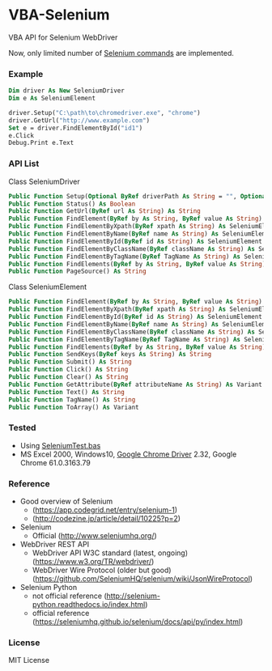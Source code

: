 # VBA-Selenium

VBA API for Selenium WebDriver

Now, only limited number of [Selenium commands](https://github.com/SeleniumHQ/selenium/wiki/JsonWireProtocol#command-reference) are implemented.

### Example

```vb
Dim driver As New SeleniumDriver
Dim e As SeleniumElement

driver.Setup("C:\path\to\chromedriver.exe", "chrome")
driver.GetUrl("http://www.example.com")
Set e = driver.FindElementById("id1")
e.Click
Debug.Print e.Text
```
### API List

Class SeleniumDriver

```vb
Public Function Setup(Optional ByRef driverPath As String = "", Optional browser As String = "chrome") As String
Public Function Status() As Boolean
Public Function GetUrl(ByRef url As String) As String
Public Function FindElement(ByRef by As String, ByRef value As String) As SeleniumElement
Public Function FindElementByXpath(ByRef xpath As String) As SeleniumElement
Public Function FindElementByName(ByRef name As String) As SeleniumElement
Public Function FindElementById(ByRef id As String) As SeleniumElement
Public Function FindElementByClassName(ByRef className As String) As SeleniumElement
Public Function FindElementByTagName(ByRef TagName As String) As SeleniumElement
Public Function FindElements(ByRef by As String, ByRef value As String) As Variant
Public Function PageSource() As String
```

Class SeleniumElement

```vb
Public Function FindElement(ByRef by As String, ByRef value As String) As SeleniumElement
Public Function FindElementByXpath(ByRef xpath As String) As SeleniumElement
Public Function FindElementById(ByRef id As String) As SeleniumElement
Public Function FindElementByName(ByRef name As String) As SeleniumElement
Public Function FindElementByClassName(ByRef className As String) As SeleniumElement
Public Function FindElementByTagName(ByRef TagName As String) As SeleniumElement
Public Function FindElements(ByRef by As String, ByRef value As String) As Variant
Public Function SendKeys(ByRef keys As String) As String
Public Function Submit() As String
Public Function Click() As String
Public Function Clear() As String
Public Function GetAttribute(ByRef attributeName As String) As Variant
Public Function Text() As String
Public Function TagName() As String
Public Function ToArray() As Variant
```

### Tested

* Using [SeleniumTest.bas](/SeleniumTest.bas)
* MS Excel 2000, Windows10, [Google Chrome Driver](http://www.seleniumhq.org/download/) 2.32, Google Chrome 61.0.3163.79

### Reference

* Good overview of Selenium
    * (https://app.codegrid.net/entry/selenium-1)
    * (http://codezine.jp/article/detail/10225?p=2)
* Selenium
    * Official (http://www.seleniumhq.org/)
* WebDriver REST API
    * WebDriver API W3C standard (latest, ongoing) (https://www.w3.org/TR/webdriver/)
    * WebDriver Wire Protocol (older but good) (https://github.com/SeleniumHQ/selenium/wiki/JsonWireProtocol)
* Selenium Python
    * not official reference (http://selenium-python.readthedocs.io/index.html)
    * official reference (https://seleniumhq.github.io/selenium/docs/api/py/index.html)

### License

MIT License
